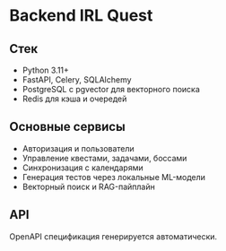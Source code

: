 # Backend IRL Quest

## Стек
- Python 3.11+
- FastAPI, Celery, SQLAlchemy
- PostgreSQL с pgvector для векторного поиска
- Redis для кэша и очередей

## Основные сервисы
- Авторизация и пользователи
- Управление квестами, задачами, боссами
- Синхронизация с календарями
- Генерация тестов через локальные ML-модели
- Векторный поиск и RAG-пайплайн

## API
OpenAPI спецификация генерируется автоматически.